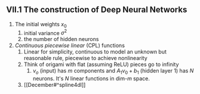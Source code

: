 ## VII.1 The construction of Deep Neural Networks
1. The initial weights $x_0$
	1. initial variance $\sigma^2$ 
	2. the number of hidden neurons
2. *Continuous piecewise linear* (CPL) functions
	1. Linear for simplicity, continuous to model an unknown but reasonable rule, piecewise to achieve nonlinearity
	2. Think of origami with flat (assuming ReLU) pieces go to infinity
		1. $v_o$ (input) has $m$ components and $A_1v_0+b_1$ (hidden layer 1) has $N$ neurons. It's $N$ linear functions in dim-$m$ space.
	3. [[December#^spline4dl]]
